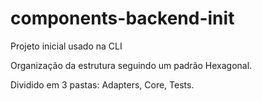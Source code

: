 # components-backend-init
Projeto inicial usado na CLI

Organização da estrutura seguindo um padrão Hexagonal.

Dividido em 3 pastas: Adapters, Core, Tests.

